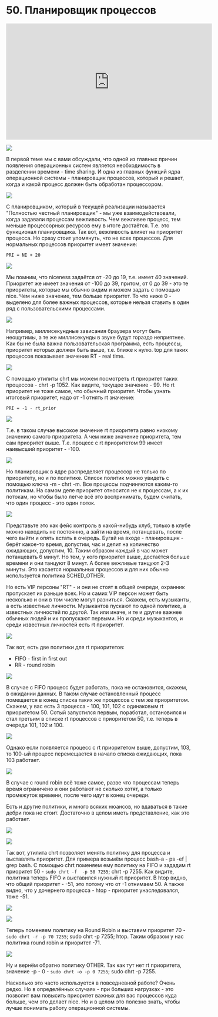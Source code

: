 # 50. Планировщик процессов

<iframe width='560' height='315' src="https://www.youtube.com/embed/XOQ2uFSq0H8" title='YouTube video player' frameborder='0' allow='accelerometer; autoplay; clipboard-write; encrypted-media; gyroscope; picture-in-picture' allowfullscreen></iframe>

![](images/kernelstructure.png)

В первой теме мы с вами обсуждали, что одной из главных причин появления операционных систем является необходимость в разделении времени - time sharing. И одна из главных функций ядра операционной системы - планировщик процессов, который и решает, когда и какой процесс должен быть обработан процессором.  

![](images/htop.png)

С планировщиком, который в текущей реализации называется "Полностью честный планировщик" - мы уже взаимодействовали, когда задавали процессам вежливость. Чем вежливее процесс, тем меньше процессорных ресурсов ему в итоге достаётся. Т.е. это функционал планировщика. Так вот, вежливость  влияет на приоритет процесса. Но сразу стоит упомянуть, что не всех процессов. Для нормальных процессов приоритет имеет значение:

```
PRI = NI + 20
```

![](images/niceness.png)

Мы помним, что niceness задаётся от -20 до 19, т.е. имеет 40 значений. Приоритет же имеет значения от -100 до 39, притом, от 0 до 39 - это те приоритеты, которые мы обычно видим и можем задать с помощью nice. Чем ниже значение, тем больше приоритет. То что ниже 0 - выделено для более важных процессов, которые нельзя ставить в один ряд с пользовательскими процессами.

![](images/rt.png)

Например, миллисекундные зависания браузера могут быть неощутимы, а те же миллисекунды в звуке будут гораздо неприятнее. Как бы не была важна пользовательская программа, есть процессы, приоритет которых должен быть выше, т.е. ближе к нулю. top для таких процессов показывает значение RT - real time.

![](images/chrtp.png)

С помощью утилиты chrt мы можем посмотреть rt приоритет таких процессов - chrt -p 1052. Как видите, текущее значение - 99. Но rt приоритет не тоже самое, что обычный приоритет. Чтобы узнать итоговый приоритет, надо от -1 отнять rt значение:

```
PRI = -1 - rt_prior
```

![](images/pr_prior.png)

Т.е. в таком случае высокое значение rt приоритета равно низкому значению самого приоритета. А чем ниже значение приоритета, тем сам приоритет выше. Т.е. процесс с rt приоритетом 99 имеет наивысший приоритет - -100.

![](images/chrtm.png)

Но планировщик в ядре распределяет процессор не только по приоритету, но и по политике. Список политик можно увидеть с помощью ключа -m - chrt -m. Все процессы подчиняются каким-то политикам. На самом деле приоритет относится не к процессам, а к их потокам, но чтобы было легче всё это воспринимать, будем считать, что один процесс - это один поток.

![](images/face-control.jpg)

Представьте это как фейс контроль в какой-нибудь клуб, только в клубе можно находить не постоянно, а зайти на время, потанцевать, после чего выйти и опять встать в очередь. Бугай на входе - планировщик - берёт какое-то время, допустим, час и делит на количество ожидающих, допустим, 10. Таким образом каждый в час может потанцевать 6 минут. Но тем, у кого приоритет выше, достаётся больше времени и они танцуют 8 минут. А более вежливые танцуют 2-3 минуты. Это касается нормальных процессов и для них обычно используется политика SCHED_OTHER.   

Но есть VIP персоны "RT" - и они не стоят в общей очереди, охранник пропускает их раньше всех. Но и самих VIP персон может быть несколько и они в том числе могут разниться. Скажем, есть музыканты, а есть известные личности. Музыкантов пускают по одной политике, а известных личностей по другой. Так или иначе, и те и другие важнее обычных людей и их пропускают первыми. Но и среди музыкантов, и среди известных личностей есть rt приоритет.

 ![](images/schedrt.png)

Так вот, есть две политики для rt приоритетов:
- FIFO - first in first out
- RR - round robin

![](images/fifo1.png)

В случае с FIFO процесс будет работать, пока не остановится, скажем, в ожидании данных. В таком случае остановленный процесс помещается в конец списка таких же процессов с тем же приоритетом. Скажем, у вас есть 3 процесса - 100, 101, 102 с одинаковым rt приоритетом 50. Сотый запустился первым, поработал, остановился и стал третьим в списке rt процессов с приоритетом 50, т.е. теперь в очереди 101, 102 и 100.

![](images/fifo2.png)

Однако если появляется процесс с rt приоритетом выше, допустим, 103, то 100-ый процесс перемещается в начало списка ожидающих, пока 103 работает.

![](images/rr.png)

В случае с round robin всё тоже самое, разве что процессам теперь время ограничено и они работают не сколько хотят, а только промежуток времени, после чего идут в конец очереди.

Есть и другие политики, и много всяких нюансов, но вдаваться в такие дебри пока не стоит. Достаточно в целом  иметь представление, как это работает.

![](images/chrtbash.png)

![](images/htopbash.png)

Так вот, утилита chrt позволяет менять политику для процесса и выставлять приоритет. Для примера возьмём процесс bash-а - ps -ef | grep bash. С помощью chrt поменяем ему политику на FIFO и зададим rt приоритет 50 - ```sudo chrt -f  -p 50 7255```; chrt -p 7255. Как видите, политика теперь FIFO и выставился нужный rt приоритет. В htop видно, что общий приоритет - -51, это потому что от -1 отнимаем 50. А также видно, что у дочернего процесса - htop - приоритет унаследовался, тоже -51.

![](images/chrtrbash.png)

![](images/htopbash2.png)

Теперь поменяем политику на Round Robin и выставим приоритет 70 - ```sudo chrt -r -p 70 7255```; sudo chrt -p 7255; htop. Таким образом у нас политика round robin и приоритет -71.

![](images/chrtobash.png)

Ну и вернём обратно политику OTHER. Так как тут нет rt приоритета, значение -p - 0 - ```sudo chrt -o -p 0 7255```; sudo chrt -p 7255.

Насколько это часто используется в повседневной работе? Очень редко. Но в определённых случаях - при больших нагрузках - это позволит вам повысить приоритет важных для вас процессов куда больше, чем это делает nice. Но и в целом это полезно знать, чтобы лучше понимать работу операционной системы.
